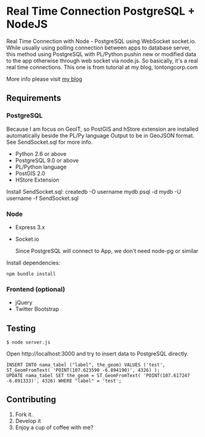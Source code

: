 Real Time Connection PostgreSQL + NodeJS
========================================

Real Time Connection with Node - PostgreSQL using WebSocket socket.io.
While usually using polling connection between apps to database server, this method using PostgreSQL with PL/Python pushin new or modified data to the app otherwise through web socket via node.js.
So basically, it's a real real time connections. This one is from tutorial at my blog, lontongcorp.com

More info please visit [my blog](http://www.lontongcorp.com/2013/01/18/real-time-connection-dengan-postgresql-nodejs/)


Requirements
------------

### PostgreSQL

Because I am focus on GeoIT, so PostGIS and hStore extension are installed automatically beside the PL/Py language
Output to be in GeoJSON format. See SendSocket.sql for more info.

*   Python 2.6 or above
*   PostgreSQL 9.0 or above
*   PL/Python language
*   PostGIS 2.0
*   HStore Extension

Install SendSocket.sql:
    createdb -O username mydb
    psql -d mydb -U username -f SendSocket.sql


### Node

*   Express 3.x
*   Socket.io

    Since PostgreSQL will connect to App, we don't need node-pg or similar

Install dependencies:

    npm bundle install


### Frontend (optional)

*   jQuery
*   Twitter Bootstrap


Testing
-------

    $ node server.js

Open http://localhost:3000 and try to insert data to PostgreSQL directly.
    
    INSERT INTO nama_tabel ("label", the_geom) VALUES ('test', ST_GeomFromText( 'POINT(107.623590 -6.894190)', 4326) );
    UPDATE nama_tabel SET the_geom = ST_GeomFromText( 'POINT(107.617247 -6.891333)', 4326) WHERE "label" = 'test';


Contributing
------------

1. Fork it.
2. Develop it
3. Enjoy a cup of coffee with me?